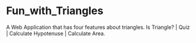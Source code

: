 # Fun_with_Triangles
A Web Application that has four features about triangles.
Is Triangle? |  Quiz |  Calculate Hypotenuse |  Calculate Area.

